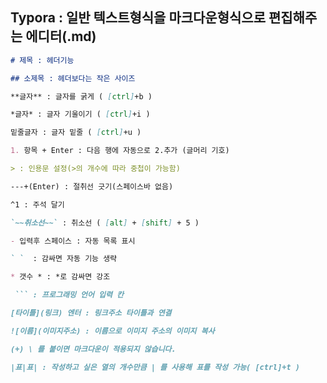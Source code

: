 ## Typora : 일반 텍스트형식을 마크다운형식으로 편집해주는 에디터(.md)

```markdown
# 제목 : 헤더기능

## 소제목 : 헤더보다는 작은 사이즈

**글자** : 글자를 굵게 ( [ctrl]+b )

*글자* : 글자 기울이기 ( [ctrl]+i )

밑줄글자 : 글자 밑줄 ( [ctrl]+u )

1. 항목 + Enter : 다음 행에 자동으로 2.추가 (글머리 기호)

> : 인용문 설정(>의 개수에 따라 중첩이 가능함)

---+(Enter) : 절취선 긋기(스페이스바 없음)

^1 : 주석 달기

`~~취소선~~` : 취소선 ( [alt] + [shift] + 5 )

- 입력후 스페이스 : 자동 목록 표시

` `  : 감싸면 자동 기능 생략

* 갯수 * : *로 감싸면 강조

 ``` : 프로그래밍 언어 입력 칸

[타이틀](링크) 엔터 : 링크주소 타이틀과 연결

![이름](이미지주소) : 이름으로 이미지 주소의 이미지 복사

(+) \ 를 붙이면 마크다운이 적용되지 않습니다.

|표|표| : 작성하고 싶은 열의 개수만큼 | 를 사용해 표를 작성 가능( [ctrl]+t )
```
